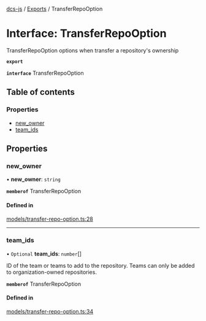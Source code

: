 [dcs-js](../README.md) / [Exports](../modules.md) / TransferRepoOption

# Interface: TransferRepoOption

TransferRepoOption options when transfer a repository\'s ownership

**`export`**

**`interface`** TransferRepoOption

## Table of contents

### Properties

- [new\_owner](TransferRepoOption.md#new_owner)
- [team\_ids](TransferRepoOption.md#team_ids)

## Properties

### <a id="new_owner" name="new_owner"></a> new\_owner

• **new\_owner**: `string`

**`memberof`** TransferRepoOption

#### Defined in

[models/transfer-repo-option.ts:28](https://github.com/unfoldingWord/dcs-js/blob/09d5a5e/models/transfer-repo-option.ts#L28)

___

### <a id="team_ids" name="team_ids"></a> team\_ids

• `Optional` **team\_ids**: `number`[]

ID of the team or teams to add to the repository. Teams can only be added to organization-owned repositories.

**`memberof`** TransferRepoOption

#### Defined in

[models/transfer-repo-option.ts:34](https://github.com/unfoldingWord/dcs-js/blob/09d5a5e/models/transfer-repo-option.ts#L34)

